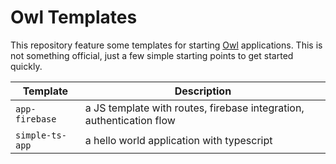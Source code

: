 # Owl Templates

This repository feature some templates for starting [Owl](https://odoo.github.io/owl/) applications.
This is not something official, just a few simple starting points to get started quickly.

| Template        | Description                                                          |
| --------------- | -------------------------------------------------------------------- |
| `app-firebase`  | a JS template with routes, firebase integration, authentication flow |
| `simple-ts-app` | a hello world application with typescript                            |
